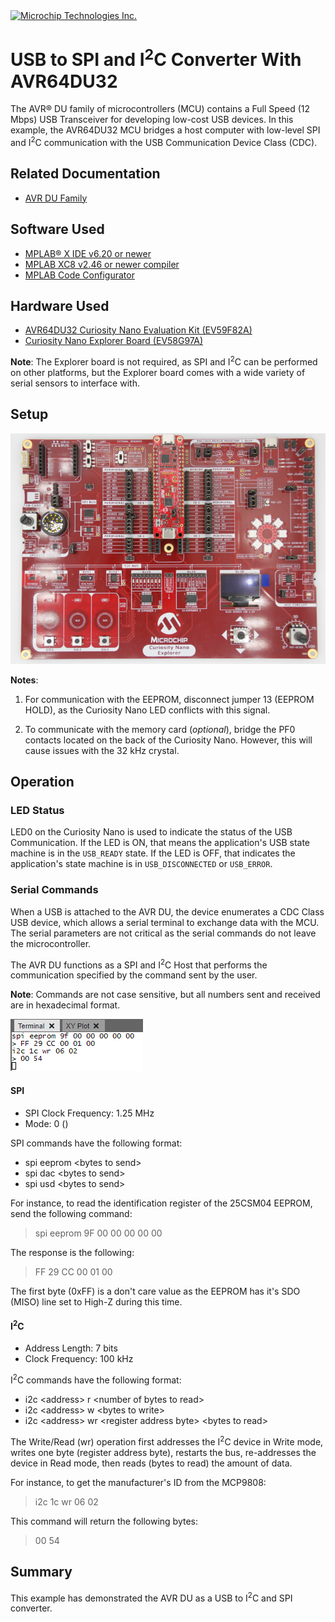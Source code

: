 <!-- Please do not change this logo with link -->

<a target="_blank" href="https://www.microchip.com/" id="top-of-page">
   <picture>
      <source media="(prefers-color-scheme: light)" srcset="images/mchp_logo_light.png" width="350">
      <source media="(prefers-color-scheme: dark)" srcset="images/mchp_logo_dark.png" width="350">
      <img alt="Microchip Technologies Inc." src="https://www.microchip.com/content/experience-fragments/mchp/en_us/site/header/master/_jcr_content/root/responsivegrid/header/logo.coreimg.100.300.png/1605828081463/microchip.png">
   </picture>
</a>

# USB to SPI and I<sup>2</sup>C Converter With AVR64DU32

The AVR&reg; DU family of microcontrollers (MCU) contains a Full Speed (12 Mbps) USB Transceiver for developing low-cost USB devices. In this example, the AVR64DU32 MCU bridges a host computer with low-level SPI and I<sup>2</sup>C communication with the USB Communication Device Class (CDC). 

## Related Documentation
- [AVR DU Family](https://www.microchip.com/en-us/products/microcontrollers-and-microprocessors/8-bit-mcus/avr-mcus/avr-du?utm_source=GitHub&utm_medium=TextLink&utm_campaign=MCU8_AVR-DU&utm_content=avr64du32-serial-bridge-mplab-mcc-github&utm_bu=MCU08)  

## Software Used

- [MPLAB&reg; X IDE v6.20 or newer](https://www.microchip.com/en-us/tools-resources/develop/mplab-x-ide?utm_source=GitHub&utm_medium=TextLink&utm_campaign=MCU8_AVR-DU&utm_content=avr64du32-serial-bridge-mplab-mcc-github&utm_bu=MCU08)
- [MPLAB XC8 v2.46 or newer compiler](https://www.microchip.com/en-us/tools-resources/develop/mplab-xc-compilers?utm_source=GitHub&utm_medium=TextLink&utm_campaign=MCU8_AVR-DU&utm_content=avr64du32-serial-bridge-mplab-mcc-github&utm_bu=MCU08)
- [MPLAB Code Configurator](https://www.microchip.com/en-us/tools-resources/configure/mplab-code-configurator?utm_source=GitHub&utm_medium=TextLink&utm_campaign=MCU8_AVR-DU&utm_content=avr64du32-serial-bridge-mplab-mcc-github&utm_bu=MCU08)

## Hardware Used

- [AVR64DU32 Curiosity Nano Evaluation Kit (EV59F82A)](https://www.microchip.com/en-us/development-tool/EV59F82A?utm_source=GitHub&utm_medium=TextLink&utm_campaign=MCU8_AVR-DU&utm_content=avr64du32-serial-bridge-mplab-mcc-github&utm_bu=MCU08)
- [Curiosity Nano Explorer Board (EV58G97A)](https://www.microchip.com/en-us/development-tool/EV58G97A?utm_source=GitHub&utm_medium=TextLink&utm_campaign=MCU8_AVR-DU&utm_content=avr64du32-serial-bridge-mplab-mcc-github&utm_bu=MCU08)

**Note**: The Explorer board is not required, as SPI and I<sup>2</sup>C can be performed on other platforms, but the Explorer board comes with a wide variety of serial sensors to interface with. 

## Setup

![Explorer board image](./images/board.JPG)

**Notes**: 

1. For communication with the EEPROM, disconnect jumper 13 (EEPROM HOLD), as the Curiosity Nano LED conflicts with this signal.

2. To communicate with the memory card (*optional*), bridge the PF0 contacts located on the back of the Curiosity Nano. However, this will cause issues with the 32 kHz crystal. 

## Operation

### LED Status

LED0 on the Curiosity Nano is used to indicate the status of the USB Communication. If the LED is ON, that means the application's USB state machine is in the `USB_READY` state. If the LED is OFF, that indicates the application's state machine is in `USB_DISCONNECTED` or `USB_ERROR`.

### Serial Commands

When a USB is attached to the AVR DU, the device enumerates a CDC Class USB device, which allows a serial terminal to exchange data with the MCU. The serial parameters are not critical as the serial commands do not leave the microcontroller.  

The AVR DU functions as a SPI and I<sup>2</sup>C Host that performs the communication specified by the command sent by the user.

**Note**: Commands are not case sensitive, but all numbers sent and received are in hexadecimal format.  

![Serial Terminal Output](./images/serialTerminalOutput.png)  

#### SPI

- SPI Clock Frequency: 1.25 MHz
- Mode: 0 ()

SPI commands have the following format:

- spi eeprom \<bytes to send\>  
- spi dac \<bytes to send\>
- spi usd \<bytes to send\>

For instance, to read the identification register of the 25CSM04 EEPROM, send the following command: 

> spi eeprom 9F 00 00 00 00 00 

The response is the following:

> FF 29 CC 00 01 00

The first byte (0xFF) is a don't care value as the EEPROM has it's SDO (MISO) line set to High-Z during this time.

#### I<sup>2</sup>C

- Address Length: 7 bits
- Clock Frequency: 100 kHz

I<sup>2</sup>C commands have the following format:

- i2c \<address\> r \<number of bytes to read>
- i2c \<address\> w \<bytes to write>
- i2c \<address\> wr \<register address byte> \<bytes to read\>

The Write/Read (wr) operation first addresses the I<sup>2</sup>C device in Write mode, writes one byte (register address byte), restarts the bus, re-addresses the device in Read mode, then reads (bytes to read) the amount of data. 

For instance, to get the manufacturer's ID from the MCP9808:
> i2c 1c wr 06 02

This command will return the following bytes:
> 00 54

## Summary

This example has demonstrated the AVR DU as a USB to I<sup>2</sup>C and SPI converter.